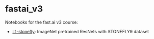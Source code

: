 # fastai_v3
Notebooks for the fast.ai v3 course:

* [L1-stonefly](https://github.com/MicPie/fastai_course_v3/blob/master/L1-stonefly.ipynb): ImageNet pretrained ResNets with STONEFLY9 dataset
